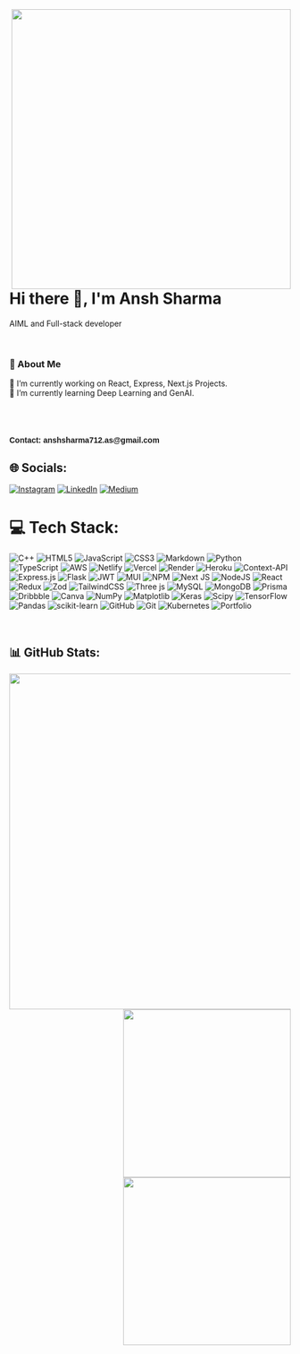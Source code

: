 <!--- <table style="width: 100%; border: none;">
  <tr>
    <td style="vertical-align: middle; width: 60%; text-align: center;">
      <h1 style="font-family: 'Arial', sans-serif;">Hi there 👋, I'm Ansh Sharma</h1>
      <p style="font-size: 28px; color: #96C9F4;">AIML and Full-stack developer</p>
      <br/>
      <h3>💫 About Me</h3>
      <p>🔭 I’m currently working on React, Express, Next.js Projects.<br>🌱 I’m currently learning Deep Learning and GenAI.<br>
</p>
      <br/>
      <br/>
      <h4  style="font-family: 'Arial', sans-serif;">Contact: anshsharma712.as@gmail.com</h4>
    </td>
    <br/>
    <br/>
    <td style="width: 40%; text-align: center;">
      <img src="https://user-images.githubusercontent.com/74038190/212748830-4c709398-a386-4761-84d7-9e10b98fbe6e.gif" width="500">

<br>
    </td>
  </tr>
</table>
-->

<img align="right" src="https://user-images.githubusercontent.com/74038190/212748830-4c709398-a386-4761-84d7-9e10b98fbe6e.gif" width="500">

<div align="left">
      <h1 align="left">Hi there 👋, I'm Ansh Sharma</h1>
      <p >AIML and Full-stack developer</p>
      <br/>
      <h3>💫 About Me</h3>
      <p>🔭 I’m currently working on React, Express, Next.js Projects.<br>🌱 I’m currently learning Deep Learning and GenAI.<br>
</p>
      <br/>
      <br/>
      <h4  style="font-family: 'Arial', sans-serif;">Contact: anshsharma712.as@gmail.com</h4>
    </div>


## 🌐 Socials:


[![Instagram](https://img.shields.io/badge/Instagram-%23E4405F.svg?logo=Instagram&logoColor=white)](https://instagram.com/ansharma.as) [![LinkedIn](https://img.shields.io/badge/LinkedIn-%230077B5.svg?logo=linkedin&logoColor=white)](https://linkedin.com/in/ansharma-as) [![Medium](https://img.shields.io/badge/Medium-12100E?logo=medium&logoColor=white)](https://medium.com/@@ansharma.as) 

# 💻 Tech Stack:
![C++](https://img.shields.io/badge/c++-%2300599C.svg?style=flat&logo=c%2B%2B&logoColor=white) ![HTML5](https://img.shields.io/badge/html5-%23E34F26.svg?style=flat&logo=html5&logoColor=white) ![JavaScript](https://img.shields.io/badge/javascript-%23323330.svg?style=flat&logo=javascript&logoColor=%23F7DF1E) ![CSS3](https://img.shields.io/badge/css3-%231572B6.svg?style=flat&logo=css3&logoColor=white) ![Markdown](https://img.shields.io/badge/markdown-%23000000.svg?style=flat&logo=markdown&logoColor=white) ![Python](https://img.shields.io/badge/python-3670A0?style=flat&logo=python&logoColor=ffdd54) ![TypeScript](https://img.shields.io/badge/typescript-%23007ACC.svg?style=flat&logo=typescript&logoColor=white) ![AWS](https://img.shields.io/badge/AWS-%23FF9900.svg?style=flat&logo=amazon-aws&logoColor=white) ![Netlify](https://img.shields.io/badge/netlify-%23000000.svg?style=flat&logo=netlify&logoColor=#00C7B7) ![Vercel](https://img.shields.io/badge/vercel-%23000000.svg?style=flat&logo=vercel&logoColor=white) ![Render](https://img.shields.io/badge/Render-%46E3B7.svg?style=flat&logo=render&logoColor=white) ![Heroku](https://img.shields.io/badge/heroku-%23430098.svg?style=flat&logo=heroku&logoColor=white) ![Context-API](https://img.shields.io/badge/Context--Api-000000?style=flat&logo=react) ![Express.js](https://img.shields.io/badge/express.js-%23404d59.svg?style=flat&logo=express&logoColor=%2361DAFB) ![Flask](https://img.shields.io/badge/flask-%23000.svg?style=flat&logo=flask&logoColor=white) ![JWT](https://img.shields.io/badge/JWT-black?style=flat&logo=JSON%20web%20tokens) ![MUI](https://img.shields.io/badge/MUI-%230081CB.svg?style=flat&logo=mui&logoColor=white) ![NPM](https://img.shields.io/badge/NPM-%23CB3837.svg?style=flat&logo=npm&logoColor=white) ![Next JS](https://img.shields.io/badge/Next-black?style=flat&logo=next.js&logoColor=white) ![NodeJS](https://img.shields.io/badge/node.js-6DA55F?style=flat&logo=node.js&logoColor=white) ![React](https://img.shields.io/badge/react-%2320232a.svg?style=flat&logo=react&logoColor=%2361DAFB) ![Redux](https://img.shields.io/badge/redux-%23593d88.svg?style=flat&logo=redux&logoColor=white) ![Zod](https://img.shields.io/badge/zod-%233068b7.svg?style=flat&logo=zod&logoColor=white) ![TailwindCSS](https://img.shields.io/badge/tailwindcss-%2338B2AC.svg?style=flat&logo=tailwind-css&logoColor=white) ![Three js](https://img.shields.io/badge/threejs-black?style=flat&logo=three.js&logoColor=white) ![MySQL](https://img.shields.io/badge/mysql-4479A1.svg?style=flat&logo=mysql&logoColor=white) ![MongoDB](https://img.shields.io/badge/MongoDB-%234ea94b.svg?style=flat&logo=mongodb&logoColor=white) ![Prisma](https://img.shields.io/badge/Prisma-3982CE?style=flat&logo=Prisma&logoColor=white) ![Dribbble](https://img.shields.io/badge/Dribbble-EA4C89?style=flat&logo=dribbble&logoColor=white) ![Canva](https://img.shields.io/badge/Canva-%2300C4CC.svg?style=flat&logo=Canva&logoColor=white) ![NumPy](https://img.shields.io/badge/numpy-%23013243.svg?style=flat&logo=numpy&logoColor=white) ![Matplotlib](https://img.shields.io/badge/Matplotlib-%23ffffff.svg?style=flat&logo=Matplotlib&logoColor=black) ![Keras](https://img.shields.io/badge/Keras-%23D00000.svg?style=flat&logo=Keras&logoColor=white) ![Scipy](https://img.shields.io/badge/SciPy-%230C55A5.svg?style=flat&logo=scipy&logoColor=%white) ![TensorFlow](https://img.shields.io/badge/TensorFlow-%23FF6F00.svg?style=flat&logo=TensorFlow&logoColor=white) ![Pandas](https://img.shields.io/badge/pandas-%23150458.svg?style=flat&logo=pandas&logoColor=white) ![scikit-learn](https://img.shields.io/badge/scikit--learn-%23F7931E.svg?style=flat&logo=scikit-learn&logoColor=white) ![GitHub](https://img.shields.io/badge/github-%23121011.svg?style=flat&logo=github&logoColor=white) ![Git](https://img.shields.io/badge/git-%23F05033.svg?style=flat&logo=git&logoColor=white) ![Kubernetes](https://img.shields.io/badge/kubernetes-%23326ce5.svg?style=flat&logo=kubernetes&logoColor=white) ![Portfolio](https://img.shields.io/badge/Portfolio-%23000000.svg?style=flat&logo=firefox&logoColor=#FF7139)

<br/>


## 📊 GitHub Stats:
<img align="left" src="https://github-readme-stats.vercel.app/api?username=ansharma-as&theme=nightowl&hide_border=true&include_all_commits=true&count_private=true" width="600"> 
<img align="right" src="https://github-readme-streak-stats.herokuapp.com/?user=ansharma-as&theme=nightowl&hide_border=true" width="300">
<img align="right" src="https://github-readme-stats.vercel.app/api/top-langs/?username=ansharma-as&theme=nightowl&hide_border=true&include_all_commits=true&count_private=true&layout=compact" width="300">



<br>
</br>


 
